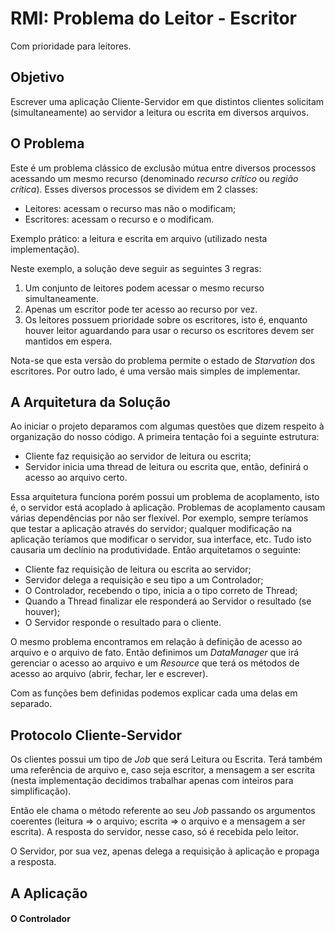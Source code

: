 # RMI: Problema do Leitor - Escritor
Com prioridade para leitores.

## Objetivo
Escrever uma aplicação Cliente-Servidor em que distintos clientes solicitam (simultaneamente) ao servidor a leitura ou escrita em diversos arquivos.

## O Problema
Este é um problema clássico de exclusão mútua entre diversos processos acessando um mesmo recurso (denominado _recurso crítico_ ou _região crítica_). Esses diversos processos se dividem em 2 classes:

- Leitores: acessam o recurso mas não o modificam;
- Escritores: acessam o recurso e o modificam.

Exemplo prático: a leitura e escrita em arquivo (utilizado nesta implementação).

Neste exemplo, a solução deve seguir as seguintes 3 regras:

1. Um conjunto de leitores podem acessar o mesmo recurso simultaneamente.
2. Apenas um escritor pode ter acesso ao recurso por vez.
3. Os leitores possuem prioridade sobre os escritores, isto é, enquanto houver leitor aguardando para usar o recurso os escritores devem ser mantidos em espera.

Nota-se que esta versão do problema permite o estado de _Starvation_ dos escritores. Por outro lado, é uma versão mais simples de implementar.

## A Arquitetura da Solução
Ao iniciar o projeto deparamos com algumas questões que dizem respeito à organização do nosso código. A primeira tentação foi a seguinte estrutura:
- Cliente faz requisição ao servidor de leitura ou escrita;
- Servidor inicia uma thread de leitura ou escrita que, então, definirá o acesso ao arquivo certo.

Essa arquitetura funciona porém possui um problema de acoplamento, isto é, o servidor está acoplado à aplicação. Problemas de acoplamento causam várias dependências por não ser flexível. Por exemplo, sempre teríamos que testar a aplicação através do servidor; qualquer modificação na aplicação teríamos que modificar o servidor, sua interface, etc. Tudo isto causaria um declínio na produtividade. Então arquitetamos o seguinte:

- Cliente faz requisição de leitura ou escrita ao servidor;
- Servidor delega a requisição e seu tipo a um Controlador;
- O Controlador, recebendo o tipo, inicia a o tipo correto de Thread;
- Quando a Thread finalizar ele responderá ao Servidor o resultado (se houver);
- O Servidor responde o resultado para o cliente.

O mesmo problema encontramos em relação à definição de acesso ao arquivo e o arquivo de fato. Então definimos um _DataManager_ que irá gerenciar o acesso ao arquivo e um _Resource_ que terá os métodos de acesso ao arquivo (abrir, fechar, ler e escrever).

Com as funções bem definidas podemos explicar cada uma delas em separado.

## Protocolo Cliente-Servidor
Os clientes possui um tipo de _Job_ que será Leitura ou Escrita. Terá também uma referência de arquivo e, caso seja escritor, a mensagem a ser escrita (nesta implementação decidimos trabalhar apenas com inteiros para simplificação).

Então ele chama o método referente ao seu _Job_ passando os argumentos coerentes (leitura => o arquivo; escrita => o arquivo e a mensagem a ser escrita). A resposta do servidor, nesse caso, só é recebida pelo leitor.

O Servidor, por sua vez, apenas delega a requisição à aplicação e propaga a resposta.

## A Aplicação
#### O Controlador

